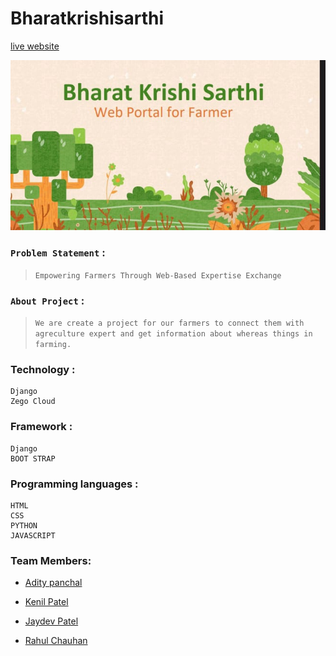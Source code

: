 # Bharatkrishisarthi 

[live website](https://bharatkrishisarthi.onrender.com)

<img src="static/photo/WhatsApp Image 2023-09-24 at 3.51.16 PM.jpeg">

### `Problem Statement` : 
>`Empowering Farmers Through Web-Based Expertise Exchange`


### `About Project` :

>`We are create a project for our farmers to connect them with agreculture expert and get information about whereas things in farming.
`
### Technology :

    Django
    Zego Cloud

### Framework :
    Django
    BOOT STRAP

### Programming languages :
    HTML
    CSS
    PYTHON
    JAVASCRIPT

### Team Members:


- [Adity panchal](https://github.com/Aditya0323)


- [Kenil Patel](https://github.com/Anoy8293)


- [Jaydev Patel](https://github.com/jaydevrpatel)

- [Rahul Chauhan](https://github.com/Rjchauhan18)
